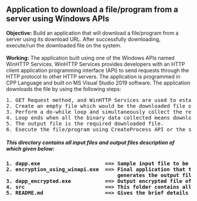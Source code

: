 ## Application to download a file/program from a server using Windows APIs
**Objective:** Build an application that will download a file/program from a server using its download URL. After successfully downloading, execute/run the downloaded file on the system.
<br>
<br>
**Working:** The application built using one of the Windows APIs named WinHTTP Services. WinHTTP Services provides developers with an HTTP client application programming interface (API) to send requests through the HTTP protocol to other HTTP servers. The application is programmed in CPP Language and built on MS Visual Studio 2019 software. The application downloads the file by using the following steps:
<pre>
1. GET Request method, and WinHTTP Services are used to establish the connection to the file's server using its URL.
2. Create an empty file which would be the downloaded file or the output file.
3. Perform a do-while loop and simultaneously collect the required file's binary data and write it to the output file.
4. Loop ends when all the binary data collected means download is complete.
5. The output file is the required downloaded file.
6. Execute the file/program using CreateProcess API or the system command.
</pre>

##### This directory contains all input files and output files description of which given below:
<h4>
<pre>
1. dapp.exe                     ==> Sample input file to be encrypted.
2. encryption_using_winapi.exe  ==> Final application that takes input file dapp.exe and 
                                    generates the output file dapp_encrypted.exe on execution.
3. dapp_encrypted.exe           ==> Output encrypted file of the sample input file.
4. src                          ==> This folder contains all source and input files of the final application.
5. README.md                    ==> Gives the brief details of all the files of this directory.
</pre>
</h4>
